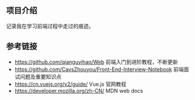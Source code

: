 ## 项目介绍

记录我在学习前端过程中走过的痕迹。

## 参考链接

- https://github.com/qianguyihao/Web 前端入门到进阶教程，不断更新
- https://github.com/CavsZhouyou/Front-End-Interview-Notebook 前端面试问题及重要知识点
- https://cn.vuejs.org/v2/guide/ Vue.js 官网教程
- https://developer.mozilla.org/zh-CN/ MDN web docs
